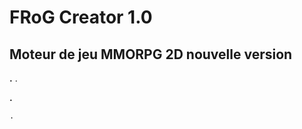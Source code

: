 # FRoG Creator 1.0

Moteur de jeu MMORPG 2D nouvelle version
-------------

**.**
.


**.**
```vbnet
.
```
